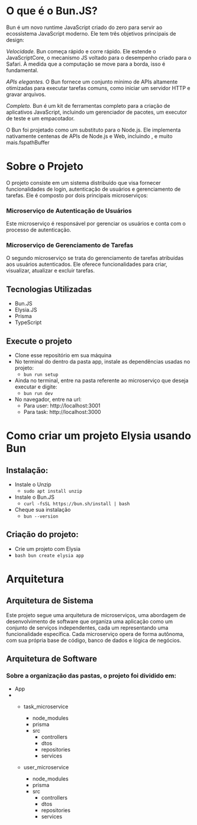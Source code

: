 # O que é o Bun.JS?

Bun é um novo runtime JavaScript criado do zero para servir ao ecossistema JavaScript moderno. Ele tem três objetivos principais de design:

*Velocidade.* Bun começa rápido e corre rápido. Ele estende o JavaScriptCore, o mecanismo JS voltado para o desempenho criado para o Safari. À medida que a computação se move para a borda, isso é fundamental.

*APIs elegantes.* O Bun fornece um conjunto mínimo de APIs altamente otimizadas para executar tarefas comuns, como iniciar um servidor HTTP e gravar arquivos.

*Completo.* Bun é um kit de ferramentas completo para a criação de aplicativos JavaScript, incluindo um gerenciador de pacotes, um executor de teste e um empacotador.

O Bun foi projetado como um substituto para o Node.js. Ele implementa nativamente centenas de APIs de Node.js e Web, incluindo , e muito mais.fspathBuffer

# Sobre o Projeto

O projeto consiste em um sistema distribuído que visa fornecer funcionalidades de login, autenticação de usuários e gerenciamento de tarefas. Ele é composto por dois principais microserviços:

### Microserviço de Autenticação de Usuários

Este microserviço é responsável por gerenciar os usuários e conta com o processo de autenticação. 

### Microserviço de Gerenciamento de Tarefas

O segundo microserviço se trata do gerenciamento de tarefas atribuídas aos usuários autenticados. Ele oferece funcionalidades para criar, visualizar, atualizar e excluir tarefas.

## Tecnologias Utilizadas

- Bun.JS
- Elysia.JS
- Prisma
- TypeScript

## Execute o projeto

- Clone esse repositório em sua máquina
- No terminal do dentro da pasta app, instale as dependências usadas no projeto:
  - ```bun run setup```
- Ainda no terminal, entre na pasta referente ao microserviço que deseja executar e digite:
  - ```bun run dev```
- No navegador, entre na url:
  - Para user: http://localhost:3001
  - Para task: http://localhost:3000

# Como criar um projeto Elysia usando Bun

## Instalação:

- Instale o Unzip
  - ```sudo apt install unzip```
- Instale o Bun.JS  
  - ```curl -fsSL https://bun.sh/install | bash ```
- Cheque sua instalação
  - ```bun --version```

## Criação do projeto:

- Crie um projeto com Elysia
-  ```bash bun create elysia app```

# Arquitetura

## Arquitetura de Sistema

Este projeto segue uma arquitetura de microserviços, uma abordagem de desenvolvimento de software que organiza uma aplicação como um conjunto de serviços independentes, cada um representando uma funcionalidade específica. Cada microserviço opera de forma autônoma, com sua própria base de código, banco de dados e lógica de negócios.

## Arquitetura de Software

### Sobre a organização das pastas, o projeto foi dividido em:

- App
- 
  - task_microservice
    - node_modules
    - prisma
    - src
      - controllers
      - dtos
      - repositories
      - services
        
  - user_microservice
    - node_modules
    - prisma
    - src
      - controllers
      - dtos
      - repositories
      - services

